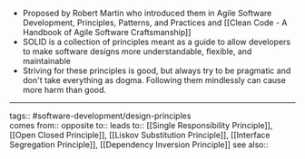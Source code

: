 - Proposed by Robert Martin who introduced them in Agile Software Development, Principles, Patterns, and Practices and [[Clean Code - A Handbook of Agile Software Craftsmanship]]
- SOLID is a collection of principles meant as a guide to allow developers to make software designs more understandable, flexible, and maintainable
- Striving for these principles is good, but always try to be pragmatic and don't take everything as dogma. Following them mindlessly can cause more harm than good.

***
tags:: #software-development/design-principles  
comes from::
opposite to::
leads to:: [[Single Responsibility Principle]], [[Open Closed Principle]], [[Liskov Substitution Principle]], [[Interface Segregation Principle]], [[Dependency Inversion Principle]]
see also::

